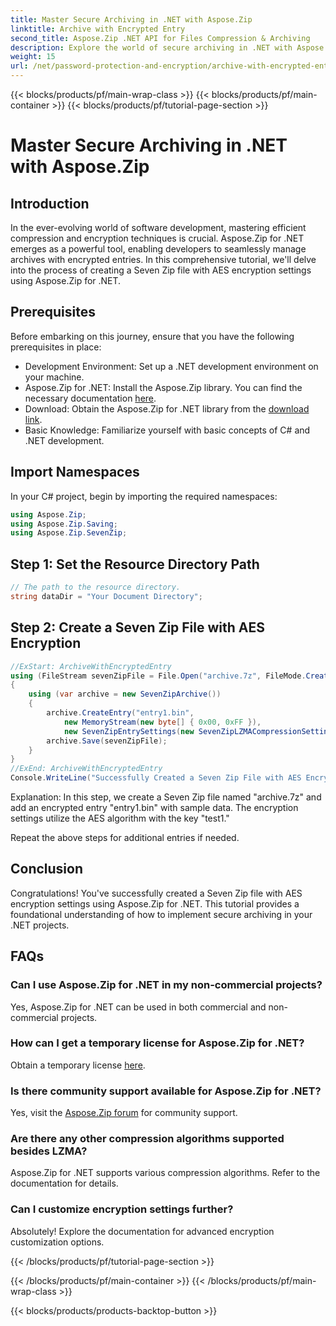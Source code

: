 ```yaml
---
title: Master Secure Archiving in .NET with Aspose.Zip
linktitle: Archive with Encrypted Entry
second_title: Aspose.Zip .NET API for Files Compression & Archiving
description: Explore the world of secure archiving in .NET with Aspose.Zip. Create Seven Zip files with AES encryption effortlessly. Boost your development skills now!
weight: 15
url: /net/password-protection-and-encryption/archive-with-encrypted-entry/
---
```


{{< blocks/products/pf/main-wrap-class >}}
{{< blocks/products/pf/main-container >}}
{{< blocks/products/pf/tutorial-page-section >}}

# Master Secure Archiving in .NET with Aspose.Zip


## Introduction

In the ever-evolving world of software development, mastering efficient compression and encryption techniques is crucial. Aspose.Zip for .NET emerges as a powerful tool, enabling developers to seamlessly manage archives with encrypted entries. In this comprehensive tutorial, we'll delve into the process of creating a Seven Zip file with AES encryption settings using Aspose.Zip for .NET.

## Prerequisites

Before embarking on this journey, ensure that you have the following prerequisites in place:

- Development Environment: Set up a .NET development environment on your machine.
- Aspose.Zip for .NET: Install the Aspose.Zip library. You can find the necessary documentation [here](https://reference.aspose.com/zip/net/).
- Download: Obtain the Aspose.Zip for .NET library from the [download link](https://releases.aspose.com/zip/net/).
- Basic Knowledge: Familiarize yourself with basic concepts of C# and .NET development.

## Import Namespaces

In your C# project, begin by importing the required namespaces:

```csharp
using Aspose.Zip;
using Aspose.Zip.Saving;
using Aspose.Zip.SevenZip;
```

## Step 1: Set the Resource Directory Path

```csharp
// The path to the resource directory.
string dataDir = "Your Document Directory";
```

## Step 2: Create a Seven Zip File with AES Encryption

```csharp
//ExStart: ArchiveWithEncryptedEntry
using (FileStream sevenZipFile = File.Open("archive.7z", FileMode.Create))
{
    using (var archive = new SevenZipArchive())
    {
        archive.CreateEntry("entry1.bin", 
            new MemoryStream(new byte[] { 0x00, 0xFF }), 
            new SevenZipEntrySettings(new SevenZipLZMACompressionSettings(), new SevenZipAESEncryptionSettings("test1")));
        archive.Save(sevenZipFile);
    }
}
//ExEnd: ArchiveWithEncryptedEntry
Console.WriteLine("Successfully Created a Seven Zip File with AES Encryption Settings");
```

Explanation: In this step, we create a Seven Zip file named "archive.7z" and add an encrypted entry "entry1.bin" with sample data. The encryption settings utilize the AES algorithm with the key "test1."

Repeat the above steps for additional entries if needed.

## Conclusion

Congratulations! You've successfully created a Seven Zip file with AES encryption settings using Aspose.Zip for .NET. This tutorial provides a foundational understanding of how to implement secure archiving in your .NET projects.

## FAQs

### Can I use Aspose.Zip for .NET in my non-commercial projects?
Yes, Aspose.Zip for .NET can be used in both commercial and non-commercial projects.

### How can I get a temporary license for Aspose.Zip for .NET?
Obtain a temporary license [here](https://purchase.aspose.com/temporary-license/).

### Is there community support available for Aspose.Zip for .NET?
Yes, visit the [Aspose.Zip forum](https://forum.aspose.com/c/zip/37) for community support.

### Are there any other compression algorithms supported besides LZMA?
Aspose.Zip for .NET supports various compression algorithms. Refer to the documentation for details.

### Can I customize encryption settings further?
Absolutely! Explore the documentation for advanced encryption customization options.



{{< /blocks/products/pf/tutorial-page-section >}}

{{< /blocks/products/pf/main-container >}}
{{< /blocks/products/pf/main-wrap-class >}}

{{< blocks/products/products-backtop-button >}}
